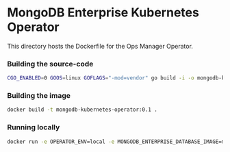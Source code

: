 # MongoDB Enterprise Kubernetes Operator

This directory hosts the Dockerfile for the Ops Manager Operator.

### Building the source-code

```bash
CGO_ENABLED=0 GOOS=linux GOFLAGS="-mod=vendor" go build -i -o mongodb-kubernetes-operator
```

### Building the image

```bash
docker build -t mongodb-kubernetes-operator:0.1 .
```

### Running locally

```bash
docker run -e OPERATOR_ENV=local -e MONGODB_ENTERPRISE_DATABASE_IMAGE=mongodb-enterprise-database -e IMAGE_PULL_POLICY=Never mongodb-kubernetes-operator:0.1
```
